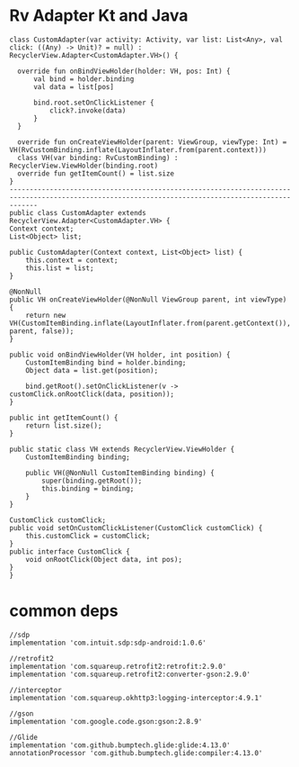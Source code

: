 # Rv Adapter Kt and Java
    class CustomAdapter(var activity: Activity, var list: List<Any>, val click: ((Any) -> Unit)? = null) : RecyclerView.Adapter<CustomAdapter.VH>() {

      override fun onBindViewHolder(holder: VH, pos: Int) {
          val bind = holder.binding
          val data = list[pos]

          bind.root.setOnClickListener {
              click?.invoke(data)
          }
      }

      override fun onCreateViewHolder(parent: ViewGroup, viewType: Int) = VH(RvCustomBinding.inflate(LayoutInflater.from(parent.context)))
      class VH(var binding: RvCustomBinding) : RecyclerView.ViewHolder(binding.root)
      override fun getItemCount() = list.size
    }
    ---------------------------------------------------------------------------------------------------------------------------------------------------
    public class CustomAdapter extends RecyclerView.Adapter<CustomAdapter.VH> {
    Context context;
    List<Object> list;

    public CustomAdapter(Context context, List<Object> list) {
        this.context = context;
        this.list = list;
    }

    @NonNull
    public VH onCreateViewHolder(@NonNull ViewGroup parent, int viewType) {
        return new VH(CustomItemBinding.inflate(LayoutInflater.from(parent.getContext()), parent, false));
    }

    public void onBindViewHolder(VH holder, int position) {
        CustomItemBinding bind = holder.binding;
        Object data = list.get(position);

        bind.getRoot().setOnClickListener(v -> customClick.onRootClick(data, position));
    }

    public int getItemCount() {
        return list.size();
    }

    public static class VH extends RecyclerView.ViewHolder {
        CustomItemBinding binding;

        public VH(@NonNull CustomItemBinding binding) {
            super(binding.getRoot());
            this.binding = binding;
        }
    }

    CustomClick customClick;
    public void setOnCustomClickListener(CustomClick customClick) {
        this.customClick = customClick;
    }
    public interface CustomClick {
        void onRootClick(Object data, int pos);
    }
    }
    
# common deps

    //sdp
    implementation 'com.intuit.sdp:sdp-android:1.0.6'
    
    //retrofit2
    implementation 'com.squareup.retrofit2:retrofit:2.9.0'
    implementation 'com.squareup.retrofit2:converter-gson:2.9.0'
    
    //interceptor
    implementation 'com.squareup.okhttp3:logging-interceptor:4.9.1'
    
    //gson
    implementation 'com.google.code.gson:gson:2.8.9'
    
    //Glide
    implementation 'com.github.bumptech.glide:glide:4.13.0'
    annotationProcessor 'com.github.bumptech.glide:compiler:4.13.0'
